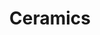 ---
title: Ceramics
layout: collection
permalink: /ceramics/
collection: ceramics
entries_layout: grid
sort_by: sortkey
classes: wide
---
